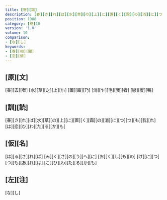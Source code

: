 ```yaml
---
title: [寄][霜]
description: [春][さ][れ][ば][水][草][の][上][に][置][く][霜][の][消][に][つ][つ][も][我][れ][は][恋][ひ][わ][た][る][か][も]
position: 1908
category: [巻]10
version: '1.0'
volume: 10
comparison:
- [な][し]
keywords:
- [春][相][聞]
- [恋][情]
---
```


## [原][文]

[春][去][者] [水][草][之][上][尓] [置][霜][乃] [消][乍][毛][我][者] [戀][度][鴨]

## [訓][読]

[春][さ][れ][ば][水][草][の][上][に][置][く][霜][の][消][に][つ][つ][も][我][れ][は][恋][ひ][わ][た][る][か][も]

## [仮][名]

[は][る][さ][れ][ば] [み][く][さ][の][う][へ][に] [お][く][し][も][の] [け][に][つ][つ][も][あ][れ][は] [こ][ひ][わ][た][る][か][も]

## [左][注]

[な][し]

